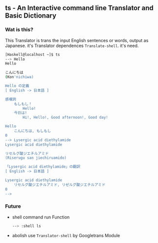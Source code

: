 ## ts - An Interactive command line Translator and Basic Dictionary

### Wat is this?
This Translator is trans the input English sentences or words, output as Japanese. it's Translator dependences `Translate-shell`. it's need.
```bash
[Haskell@localhost ~]$ ts
--> Hello
Hello

こんにちは
(Kon'nichiwa)

Hello の定義
[ English -> 日本語 ]

感嘆詞
    もしもし！
        Hello!
    今日は!
        Hi!, Hello!, Good afternoon!, Good day!

Hello
    こんにちは, もしもし
0
--> Lysergic acid diethylamide
Lysergic acid diethylamide

リセルグ酸ジエチルアミド
(Riserugu san jiechiruamido)

「Lysergic acid diethylamide」の翻訳
[ English -> 日本語 ]

Lysergic acid diethylamide
    リセルグ酸ジエチルアミド, リゼルグ酸ジエチルアミド
0
--> 

```

### Future

- shell command run Function 

  ```bash
  --> :shell ls
  ```

- abolish use `Translator-shell` by Googletrans Module
